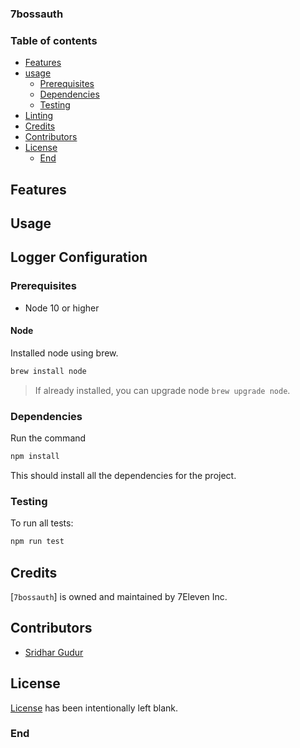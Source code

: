 
### 7bossauth

### Table of contents

- [Features](#features)
- [usage](#Usage)
  - [Prerequisites](#prerequisites)
  - [Dependencies](#dependencies)
  - [Testing](#testing)
- [Linting](#linting)
- [Credits](#credits)
- [Contributors](#contributors)
- [License](#license)
  - [End](#end)


## Features

## Usage

  
## Logger Configuration

### Prerequisites 

- Node 10 or higher

 #### Node

Installed node using brew. 
```bash
brew install node  
```
> If already installed, you can upgrade node `brew upgrade node`.

### Dependencies

Run the command
```bash
npm install
```
This should install all the dependencies for the project.

### Testing

To run all tests:
```bash
npm run test
```

## Credits

[`7bossauth`] is owned and maintained by 7Eleven Inc. 

## Contributors

* [Sridhar Gudur](Sridhar.Gudur@7-11.com)

## License

[License](LICENSE) has been intentionally left blank. 

### End
